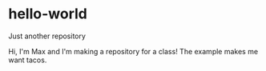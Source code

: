# hello-world
Just another repository

Hi, I'm Max and I'm making a repository for a class!
The example makes me want tacos.
